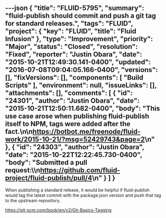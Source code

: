 ---json
{
  "title": "FLUID-5795",
  "summary": "fluid-publish should commit and push a git tag for standard releases.",
  "tags": "FLUID",
  "project": {
    "key": "FLUID",
    "title": "Fluid Infusion"
  },
  "type": "Improvement",
  "priority": "Major",
  "status": "Closed",
  "resolution": "Fixed",
  "reporter": "Justin Obara",
  "date": "2015-10-21T12:49:30.141-0400",
  "updated": "2016-07-08T09:04:05.166-0400",
  "versions": [],
  "fixVersions": [],
  "components": [
    "Build Scripts"
  ],
  "environment": null,
  "issueLinks": [],
  "attachments": [],
  "comments": [
    {
      "id": "24301",
      "author": "Justin Obara",
      "date": "2015-10-21T12:50:11.682-0400",
      "body": "This use case arose when publishing fluid-publish itself to NPM, tags were added after the fact.\n\n<https://botbot.me/freenode/fluid-work/2015-10-21/?msg=52429743&page=2>\n"
    },
    {
      "id": "24303",
      "author": "Justin Obara",
      "date": "2015-10-22T12:22:45.730-0400",
      "body": "Submitted a pull request:\\\n<https://github.com/fluid-project/fluid-publish/pull/4>\n"
    }
  ]
}
---
When publishing a standard release, it would be helpful if fluid-publish would tag the latest commit with the package.json version and push that tag to the upstream repository.

<https://git-scm.com/book/en/v2/Git-Basics-Tagging>

        
